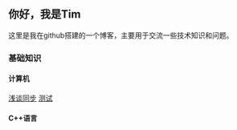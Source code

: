 ## 你好，我是Tim
这里是我在github搭建的一个博客，主要用于交流一些技术知识和问题。

### 基础知识

#### 计算机
[浅谈同步](./基础知识/计算机/浅谈同步)
[测试](./docs/tmplet.md)

#### C++语言